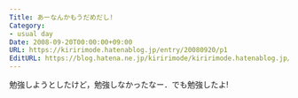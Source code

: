 ```yaml
---
Title: あーなんかもうだめだし!
Category:
- usual day
Date: 2008-09-20T00:00:00+09:00
URL: https://kiririmode.hatenablog.jp/entry/20080920/p1
EditURL: https://blog.hatena.ne.jp/kiririmode/kiririmode.hatenablog.jp/atom/entry/8454420450078214141
---
```



勉強しようとしたけど，勉強しなかったなー．でも勉強したよ! 
